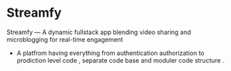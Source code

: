 # Streamfy
Streamfy — A dynamic fullstack app blending video sharing and microblogging for real-time engagement

- A platfrom having everything from authentication authorization to prodiction level code , separate code base and moduler code structure .

